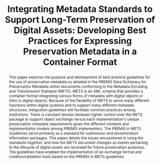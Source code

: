 ---
abstract: This paper explores the purpose and development of best practice guidelines
  for the use of preservation metadata as detailed in the PREMIS Data Dictionary for
  Preservation Metadata within documents conforming to the Metadata Encoding and Transmission
  Standard (METS). METS is an XML schema that provides a container format integrating
  various forms of metadata with digital objects or links to digital objects. Because
  of the flexibility of METS to serve many different functions within digital systems
  and to support many different metadata structures, integration guidelines will facilitate
  common practices among institutions. There is constant tension between tighter control
  over the METS package to support object exchange versus each implementation's unique
  preservation metadata requirements given the different contexts and implementation
  models among PREMIS implementers. The PREMIS in METS Guidelines serve primarily
  as a standard for submission and dissemination information packages. This paper
  details the issues encountered in using the standards together, and how the METS
  document changes as events pertaining to the lifecycle of digital assets are recorded
  for future preservation purposes. The guidelines have enabled the implementation
  of an exchange format and creation/validation tools based on the PREMIS in METS
  guidelines.
creators:
- Guenther, Rebecca
- Wolfe, Robert
date: null
document_url: https://services.phaidra.univie.ac.at/api/object/o:293897/download
grand_parent: iPRES
institutions: []
keywords:
- san francisco
landing_page_url: https://phaidra.univie.ac.at/o:293897
language: eng
layout: publication
license: CC BY-SA 3.0 AT
notes_url: null
parent: iPRES 2009
presentation_url: null
publication_type: paper
size: 798402
source_name: iPRES
title: 'Integrating Metadata Standards to Support Long-Term Preservation of Digital
  Assets: Developing Best Practices for Expressing Preservation Metadata in a Container
  Format'
year: 2009
---